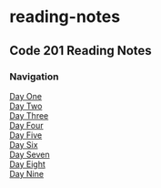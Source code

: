 # reading-notes

## Code 201 Reading Notes

### Navigation
[Day One](class-01.md)<br>
[Day Two](class-02.md)<br>
[Day Three](class-03.md)<br>
[Day Four](class-04.md)<br>
[Day Five](class-05.md)<br>
[Day Six](class-06.md)<br>
[Day Seven](class-07.md)<br>
[Day Eight](class-08.md)<br>
[Day Nine](class-09.md)<br>

